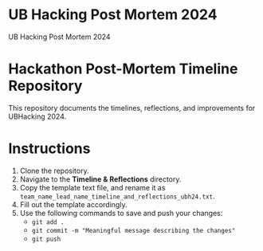 # UB Hacking Post Mortem 2024
UB Hacking Post Mortem 2024

# Hackathon Post-Mortem Timeline Repository

This repository documents the timelines, reflections, and improvements for UBHacking 2024.

# Instructions

1. Clone the repository.
2. Navigate to the **Timeline & Reflections** directory.
3. Copy the template text file, and rename it as `team_name_lead_name_timeline_and_reflections_ubh24.txt`.
4. Fill out the template accordingly.
5. Use the following commands to save and push your changes:
   - `git add .`
   - `git commit -m "Meaningful message describing the changes"`
   - `git push`
